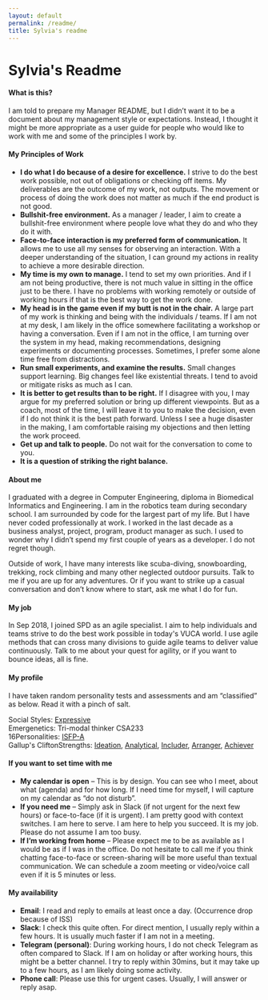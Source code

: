 ```yaml
---
layout: default
permalink: /readme/
title: Sylvia's readme
---
```


# Sylvia's Readme 

#### What is this?
I am told to prepare my Manager README, but I didn’t want it to be a document about my management style or expectations. Instead, I thought it might be more appropriate as a user guide for people who would like to work with me and some of the principles I work by. 

#### My Principles of Work
- **I do what I do because of a desire for excellence.** I strive to do the best work possible, not out of obligations or checking off items. My deliverables are the outcome of my work, not outputs. The movement or process of doing the work does not matter as much if the end product is not good.
- **Bullshit-free environment.** As a manager / leader, I aim to create a bullshit-free environment where people love what they do and who they do it with. 
- **Face-to-face interaction is my preferred form of communication.** It allows me to use all my senses for observing an interaction. With a deeper understanding of the situation, I can ground my actions in reality to achieve a more desirable direction.
- **My time is my own to manage.** I tend to set my own priorities. And if I am not being productive, there is not much value in sitting in the office just to be there. I have no problems with working remotely or outside of working hours if that is the best way to get the work done. 
- **My head is in the game even if my butt is not in the chair.** A large part of my work is thinking and being with the individuals / teams. If I am not at my desk, I am likely in the office somewhere facilitating a workshop or having a conversation. Even if I am not in the office, I am turning over the system in my head, making recommendations, designing experiments or documenting processes. Sometimes, I prefer some alone time free from distractions.
- **Run small experiments, and examine the results.** Small changes support learning. Big changes feel like existential threats. I tend to avoid or mitigate risks as much as I can. 
- **It is better to get results than to be right.** If I disagree with you, I may argue for my preferred solution or bring up different viewpoints. But as a coach, most of the time, I will leave it to you to make the decision, even if I do not think it is the best path forward. Unless I see a huge disaster in the making, I am comfortable raising my objections and then letting the work proceed.
- **Get up and talk to people.** Do not wait for the conversation to come to you.
- **It is a question of striking the right balance.** 

#### About me
I graduated with a degree in Computer Engineering, diploma in Biomedical Informatics and Engineering. I am in the robotics team during secondary school. I am surrounded by code for the largest part of my life. But I have never coded professionally at work. I worked in the last decade as a business analyst, project, program, product manager as such. I used to wonder why I didn’t spend my first couple of years as a developer. I do not regret though. 

Outside of work, I have many interests like scuba-diving, snowboarding, trekking, rock climbing and many other neglected outdoor pursuits. Talk to me if you are up for any adventures. Or if you want to strike up a casual conversation and don’t know where to start, ask me what I do for fun.

#### My job
In Sep 2018, I joined SPD as an agile specialist. I aim to help individuals and teams strive to do the best work possible in today's VUCA world. I use agile methods that can cross many divisions to guide agile teams to deliver value continuously. Talk to me about your quest for agility, or if you want to bounce ideas, all is fine. 

#### My profile
I have taken random personality tests and assessments and am “classified” as below. Read it with a pinch of salt. 

Social Styles: [Expressive](https://tracom.com/social-style-training/model/expressive-style)  
Emergenetics: Tri-modal thinker CSA233  
16Personalities: [ISFP-A](https://www.16personalities.com/isfp-personality)  
Gallup's CliftonStrengths: [Ideation](https://www.gallup.com/cliftonstrengths/en/252260/ideation-theme.aspx), [Analytical](https://www.gallup.com/cliftonstrengths/en/252152/analytical-theme.aspx), [Includer](https://www.gallup.com/cliftonstrengths/en/252266/includer-theme.aspx), [Arranger](https://www.gallup.com/cliftonstrengths/en/252161/arranger-theme.aspx), [Achiever](https://www.gallup.com/cliftonstrengths/en/252134/achiever-theme.aspx)  


#### If you want to set time with me
- **My calendar is open** – This is by design. You can see who I meet, about what (agenda) and for how long. If I need time for myself, I will capture on my calendar as “do not disturb”.
- **If you need me** – Simply ask in Slack (if not urgent for the next few hours) or face-to-face (if it is urgent). I am pretty good with context switches. I am here to serve. I am here to help you succeed. It is my job. Please do not assume I am too busy. 
- **If I’m working from home** – Please expect me to be as available as I would be as if I was in the office. Do not hesitate to call me if you think chatting face-to-face or screen-sharing will be more useful than textual communication. We can schedule a zoom meeting or video/voice call even if it is 5 minutes or less.

#### My availability
- **Email**: I read and reply to emails at least once a day. (Occurrence drop because of ISS)
- **Slack**: I check this quite often. For direct mention, I usually reply within a few hours. It is usually much faster if I am not in a meeting.
- **Telegram (personal)**: During working hours, I do not check Telegram as often compared to Slack. If I am on holiday or after working hours, this might be a better channel. I try to reply within 30mins, but it may take up to a few hours, as I am likely doing some activity.
- **Phone call**: Please use this for urgent cases. Usually, I will answer or reply asap.